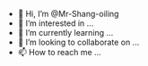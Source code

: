 - 👋 Hi, I’m @Mr-Shang-oiling
- 👀 I’m interested in ...
- 🌱 I’m currently learning ...
- 💞️ I’m looking to collaborate on ...
- 📫 How to reach me ...

<!---
Mr-Shang-oiling/Mr-Shang-oiling is a ✨ special ✨ repository because its `README.md` (this file) appears on your GitHub profile.
You can click the Preview link to take a look at your changes.
--->
